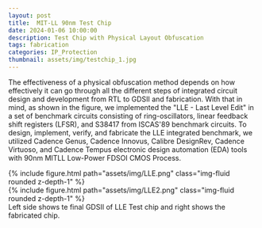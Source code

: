 ```yaml
---
layout: post
title:  MIT-LL 90nm Test Chip
date: 2024-01-06 10:00:00
description: Test Chip with Physical Layout Obfuscation
tags: fabrication
categories: IP_Protection
thumbnail: assets/img/testchip_1.jpg
---
```

The effectiveness of a physical obfuscation method depends on how effectively it can go through all the different steps of integrated circuit design and development from RTL to GDSII and fabrication. 
With that in mind, as shown in the figure, we implemented the "LLE - Last Level Edit" in a set of benchmark circuits consisting of ring-oscillators, linear feedback shift registers (LFSR), and S38417 from ISCAS'89 benchmark circuits. 
To design, implement, verify, and fabricate the LLE integrated benchmark, we utilized Cadence Genus, Cadence Innovus, Calibre DesignRev, Cadence Virtuoso, and Cadence Tempus electronic design automation (EDA) tools with 90nm MITLL Low-Power FDSOI CMOS Process. 

<div class="row mt-3">
    <div class="col-sm mt-3 mt-md-0">
        {% include figure.html path="assets/img/LLE.png" class="img-fluid rounded z-depth-1" %}
    </div>
    <div class="col-sm mt-3 mt-md-0">
        {% include figure.html path="assets/img/LLE2.png" class="img-fluid rounded z-depth-1" %}
    </div>
</div>
<div class="caption">
    Left side shows te final GDSII of LLE Test chip and right shows the fabricated chip.
</div>
